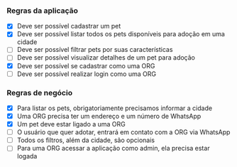 ### Regras da aplicação

- [x] Deve ser possível cadastrar um pet
- [x] Deve ser possível listar todos os pets disponíveis para adoção em uma cidade
- [ ] Deve ser possível filtrar pets por suas características
- [ ] Deve ser possível visualizar detalhes de um pet para adoção
- [x] Deve ser possível se cadastrar como uma ORG
- [ ] Deve ser possível realizar login como uma ORG

### Regras de negócio

- [x] Para listar os pets, obrigatoriamente precisamos informar a cidade
- [x] Uma ORG precisa ter um endereço e um número de WhatsApp
- [x] Um pet deve estar ligado a uma ORG
- [ ] O usuário que quer adotar, entrará em contato com a ORG via WhatsApp
- [ ] Todos os filtros, além da cidade, são opcionais
- [ ] Para uma ORG acessar a aplicação como admin, ela precisa estar logada
